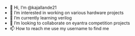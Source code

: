 - 👋 Hi, I’m @kajallande21
- 👀 I’m interested in working on various hardware projects
- 🌱 I’m currently learning verilog 
- 💞️ I’m looking to collaborate on eyantra competition projects
- 📫 How to reach me use my username to find me 

<!---
kajallande21/kajallande21 is a ✨ special ✨ repository because its `README.md` (this file) appears on your GitHub profile.
You can click the Preview link to take a look at your changes.
--->
